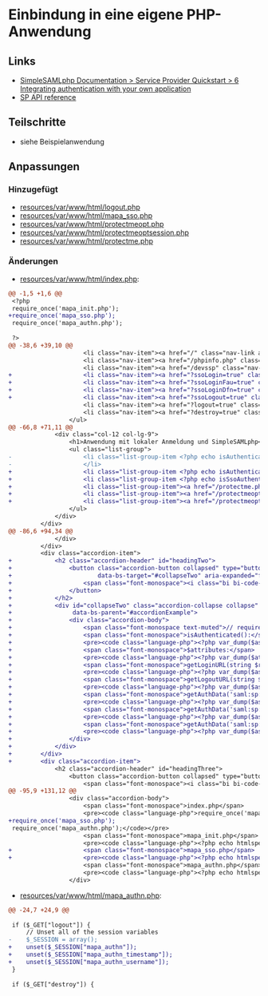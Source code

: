 # Einbindung in eine eigene PHP-Anwendung

## Links
* [SimpleSAMLphp Documentation > Service Provider Quickstart > 6 Integrating authentication with your own application](https://simplesamlphp.org/docs/stable/simplesamlphp-sp#section_6)
* [SP API reference](https://simplesamlphp.org/docs/stable/simplesamlphp-sp-api)

## Teilschritte
* siehe Beispielanwendung

[//]: # (AUTOGENERATE START)
## Anpassungen
### Hinzugefügt
* [resources/var/www/html/logout.php](../blob/main/05_integration/resources/var/www/html/logout.php)
* [resources/var/www/html/mapa_sso.php](../blob/main/05_integration/resources/var/www/html/mapa_sso.php)
* [resources/var/www/html/protectmeopt.php](../blob/main/05_integration/resources/var/www/html/protectmeopt.php)
* [resources/var/www/html/protectmeoptsession.php](../blob/main/05_integration/resources/var/www/html/protectmeoptsession.php)
* [resources/var/www/html/protectme.php](../blob/main/05_integration/resources/var/www/html/protectme.php)

### Änderungen
* [resources/var/www/html/index.php](../blob/main/05_integration/resources/var/www/html/index.php):
```diff
@@ -1,5 +1,6 @@
 <?php
 require_once('mapa_init.php');
+require_once('mapa_sso.php');
 require_once('mapa_authn.php');
 
 ?>
@@ -38,6 +39,10 @@
                     <li class="nav-item"><a href="/" class="nav-link active">Home</a></li>
                     <li class="nav-item"><a href="/phpinfo.php" class="nav-link">PHP Info</a></li>
                     <li class="nav-item"><a href="/devssp" class="nav-link">SimpleSAMLphp</a></li>
+                    <li class="nav-item"><a href="?ssoLogin=true" class="nav-link"><i class="bi bi-box-arrow-in-right"></i> Anmelden</a></li>
+                    <li class="nav-item"><a href="?ssoLoginFau=true" class="nav-link"><i class="bi bi-box-arrow-in-right"></i> Anmelden FAU</a></li>
+                    <li class="nav-item"><a href="?ssoLoginDfn=true" class="nav-link"><i class="bi bi-box-arrow-in-right"></i> Anmelden DFN</a></li>
+                    <li class="nav-item"><a href="?ssoLogout=true" class="nav-link"><i class="bi bi-box-arrow-right"></i>SLO</a></li>
                     <li class="nav-item"><a href="?logout=true" class="nav-link"><i class="bi bi-box-arrow-right"></i>Abmelden</a></li>
                     <li class="nav-item"><a href="?destroy=true" class="nav-link"><i class="bi bi-box-arrow-right"></i>Destroy</a></li>
                 </ul>
@@ -66,8 +71,11 @@
             <div class="col-12 col-lg-9">
                 <h1>Anwendung mit lokaler Anmeldung und SimpleSAMLphp</h1>
                 <ul class="list-group">
-                    <li class="list-group-item <?php echo isAuthenticated() ? "text-success" : "text-danger"; ?>"><?php echo isAuthenticated() ? "" : "nicht "; ?>angemeldet
-                    </li>
+                    <li class="list-group-item <?php echo isAuthenticated() ? "text-success" : "text-danger"; ?>"><?php echo isAuthenticated() ? "" : "nicht "; ?>angemeldet</li>
+                    <li class="list-group-item <?php echo isSsoAuthenticated() ? "text-success" : "text-danger"; ?>">SSO <?php echo isSsoAuthenticated() ? "" : "nicht "; ?>angemeldet</li>
+                    <li class="list-group-item"><a href="/protectme.php" class="btn btn-secondary btn-sm">Demo: Einfache Absicherung (protectme.php)</a></li>
+                    <li class="list-group-item"><a href="/protectmeopt.php" class="btn btn-secondary btn-sm">Demo: Einfache Absicherung optional (protectmeopt.php)</a></li>
+                    <li class="list-group-item"><a href="/protectmeoptsession.php" class="btn btn-secondary btn-sm">Demo: Einfache Absicherung optional mit eigener Session (protectmeoptsession.php)</a></li>
                 </ul>
             </div>
         </div>
@@ -86,6 +94,34 @@
             </div>
         </div>
         <div class="accordion-item">
+            <h2 class="accordion-header" id="headingTwo">
+                <button class="accordion-button collapsed" type="button" data-bs-toggle="collapse"
+                        data-bs-target="#collapseTwo" aria-expanded="false" aria-controls="collapseTwo">
+                    <span class="font-monospace"><i class="bi bi-code-square"></i> SimpleSAMLphp</span>
+                </button>
+            </h2>
+            <div id="collapseTwo" class="accordion-collapse collapse" aria-labelledby="headingTwo"
+                 data-bs-parent="#accordionExample">
+                <div class="accordion-body">
+                    <span class="font-monospace text-muted">// requireAuth(), login(), logout()</span>
+                    <span class="font-monospace">isAuthenticated():</span>
+                    <pre><code class="language-php"><?php var_dump($as->isAuthenticated()); ?></code></pre>
+                    <span class="font-monospace">$attributes:</span>
+                    <pre><code class="language-php"><?php var_dump($attributes); ?></code></pre>
+                    <span class="font-monospace">getLoginURL(string $returnTo = NULL):</span>
+                    <pre><code class="language-php"><?php var_dump($as->getLoginURL()); ?></code></pre>
+                    <span class="font-monospace">getLogoutURL(string $returnTo = NULL):</span>
+                    <pre><code class="language-php"><?php var_dump($as->getLogoutURL()); ?></code></pre>
+                    <span class="font-monospace">getAuthData('saml:sp:IdP'):</span>
+                    <pre><code class="language-php"><?php var_dump($as->getAuthData('saml:sp:IdP')); ?></code></pre>
+                    <span class="font-monospace">getAuthData('saml:sp:NameID'):</span>
+                    <pre><code class="language-php"><?php var_dump($as->getAuthData('saml:sp:NameID')); ?></code></pre>
+                    <span class="font-monospace">getAuthData('saml:sp:SessionIndex'):</span>
+                    <pre><code class="language-php"><?php var_dump($as->getAuthData('saml:sp:SessionIndex')); ?></code></pre>
+                </div>
+            </div>
+        </div>
+        <div class="accordion-item">
             <h2 class="accordion-header" id="headingThree">
                 <button class="accordion-button collapsed" type="button" data-bs-toggle="collapse" data-bs-target="#collapseThree" aria-expanded="false" aria-controls="collapseThree">
                     <span class="font-monospace"><i class="bi bi-code-square"></i> PHP Code</span>
@@ -95,9 +131,12 @@
                 <div class="accordion-body">
                     <span class="font-monospace">index.php</span>
                     <pre><code class="language-php">require_once('mapa_init.php');
+require_once('mapa_sso.php');
 require_once('mapa_authn.php');</code></pre>
                     <span class="font-monospace">mapa_init.php</span>
                     <pre><code class="language-php"><?php echo htmlspecialchars(file_get_contents('mapa_init.php')); ?></code></pre>
+                    <span class="font-monospace">mapa_sso.php</span>
+                    <pre><code class="language-php"><?php echo htmlspecialchars(file_get_contents('mapa_sso.php')); ?></code></pre>
                     <span class="font-monospace">mapa_authn.php</span>
                     <pre><code class="language-php"><?php echo htmlspecialchars(file_get_contents('mapa_authn.php')); ?></code></pre>
                 </div>
```
* [resources/var/www/html/mapa_authn.php](../blob/main/05_integration/resources/var/www/html/mapa_authn.php):
```diff
@@ -24,7 +24,9 @@
 
 if ($_GET["logout"]) {
     // Unset all of the session variables
-    $_SESSION = array();
+    unset($_SESSION["mapa_authn"]);
+    unset($_SESSION["mapa_authn_timestamp"]);
+    unset($_SESSION["mapa_authn_username"]);
 }
 
 if ($_GET["destroy"]) {
```

[//]: # (AUTOGENERATE END)
